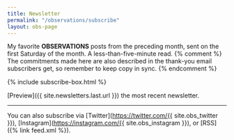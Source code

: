 ```yaml
---
title: Newsletter
permalink: "/observations/subscribe"
layout: obs-page
---
```


My favorite **OBSERVATIONS** posts from the preceding month, sent on the first Saturday of the month. A less-than-five-minute read.
{% comment %} The commitments made here are also described in the thank-you email subscribers get, so remember to keep copy in sync. {% endcomment %}

{% include subscribe-box.html %}

[Preview]({{ site.newsletters.last.url }}) the most recent newsletter.

***

You can also subscribe via [Twitter](https://twitter.com/{{ site.obs_twitter }}), [Instagram](https://instagram.com/{{ site.obs_instagram }}), or [RSS]({% link feed.xml %}).
